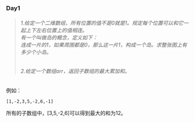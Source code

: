 ### Day1
>###### 1.给定一个二维数组，所有位置的值不是0就是1。规定每个位置可以和它一起上下左右位置上的值相连。<br>有一个叫做岛的概念，定义如下：<br>连成一片的1，如果周围都是0，那么这一片1，构成一个岛。求整张图上有多少个小岛。
>###### 2.给定一个数组arr，返回子数组的最大累加和。
例如：
```
[1,-2,3,5,-2,6,-1]
```
所有的子数组中，[3,5,-2,6]可以得到最大的和为12。